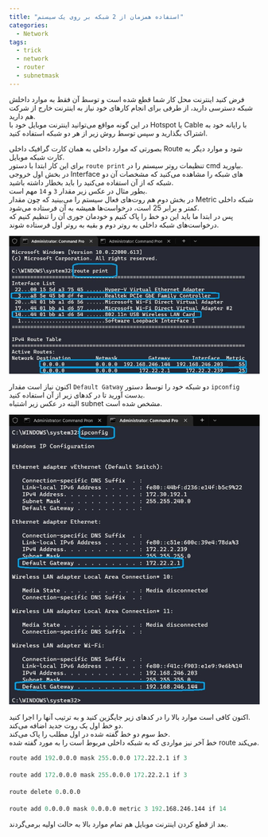 ```yaml
---
title: "استفاده همزمان از 2 شبکه بر روی یک سیستم"
categories:
  - Network
tags:
  - trick
  - network
  - router
  - subnetmask
---
```


فرض کنید اینترنت محل کار شما قطع شده است و توسط آن فقط به موارد داخلش شبکه دسترسی دارید، از طرفی برای انجام کارهای خود نیاز به اینترنت خارج از شرکت هم دارید.  
در این گونه مواقع می‌توانید اینترنت موبایل خود با Hotspot یا Cable با رایانه خود به اشتراک بگذارید و سپس توسط روش زیر از هر دو شبکه استفاده کنید.  

بصورتی که موارد داخلی به همان کارت گرافیک داخلی Route شود و موارد دیگر به کارت شبکه موبایل.  
برای این کار ابتدا با دستور `route print` تنظیمات روتر سیستم را در cmd بیاورید.  
در بخش اول خروجی Interface های شبکه را مشاهده می‌کنید که مشخصات آن دو شبکه که از آن استفاده می‌کنید را باید بخطار داشته باشید.  
بطور مثال در عکس زیر مقدار `3` و `14` مهم است.  
در بخش دوم هم روت‌های فعال سیستم را می‌بینید که چون مقدار Metric شبکه داخلی کمتر و برابر 25 است، درخواست‌ها همیشه به آن فرستاده می‌شود.  
پس در ابتدا ما باید این دو خط را پاک کنیم و خودمان جوری آن را تنظیم کنیم که درخواست‌های شبکه داخلی به روتر دوم و بقیه به روتر اول فرستاده شوند.  

<p align="center" >
  <img src="/assets/img/twoRouter.jpg" alt="mhkarami97" width="600" />
</p>

اکنون نیاز است مقدار `Default Gatway` دو شبکه خود را توسط دستور `ipconfig` بدست آورید تا در کدهای زیر از آن استفاده کنید.  
البته در عکس زیر اشتباه subnet مشخص شده است.  

<p align="center" >
  <img src="/assets/img/twoRouter2.jpg" alt="mhkarami97" width="600" />
</p>

اکنون کافی است موارد بالا را در کدهای زیر جایگزین کنید و به ترتیب آنها را اجرا کنید.  
دو خط اول یک روت جدید اضافه می‌کند.  
خط سوم دو خط گفته شده در اول مطلب را پاک می‌کند.  
خط آخر نیز مواردی که به شبکه داخلی مربوط است را به مورد گفته شده route می‌‍کند.  

```s
route add 192.0.0.0 mask 255.0.0.0 172.22.2.1 if 3

route add 172.0.0.0 mask 255.0.0.0 172.22.2.1 if 3

route delete 0.0.0.0

route add 0.0.0.0 mask 0.0.0.0 metric 3 192.168.246.144 if 14
```

بعد از قطع کردن اینترنت موبایل هم تمام موارد بالا به حالت اولیه برمی‌گردند.  
